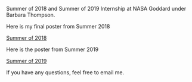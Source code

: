 Summer of 2018 and Summer of 2019 Internship at NASA Goddard under Barbara Thompson.

Here is my final poster from Summer 2018

[Summer of 2018](https://github.com/user-attachments/files/15516580/NASA-2018-Emilia-Wilson.pdf)


Here is the poster from Summer 2019

[Summer of 2019](https://github.com/user-attachments/files/15516623/NASA-Poster-2019-Emilia-Wilson.pdf)


If you have any questions, feel free to email me.

